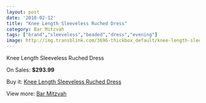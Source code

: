 ```yaml
---
layout: post
date: '2018-02-12'
title: "Knee Length Sleeveless Ruched Dress"
category: Bar Mitzvah
tags: ["brand","sleeveless","beaded","dress","evening"]
image: http://img.transblink.com/3696-thickbox_default/knee-length-sleeveless-ruched-dress.jpg
---
```

Knee Length Sleeveless Ruched Dress

On Sales: **$293.99**
<a href="https://www.transblink.com/en/bar-mitzvah/1172-knee-length-sleeveless-ruched-dress.html"><amp-img layout="responsive" width="600" height="600" src="//img.transblink.com/3696-thickbox_default/knee-length-sleeveless-ruched-dress.jpg" alt="Knee Length Sleeveless Ruched Dress 0" /></a>
<a href="https://www.transblink.com/en/bar-mitzvah/1172-knee-length-sleeveless-ruched-dress.html"><amp-img layout="responsive" width="600" height="600" src="//img.transblink.com/3698-thickbox_default/knee-length-sleeveless-ruched-dress.jpg" alt="Knee Length Sleeveless Ruched Dress 1" /></a>
<a href="https://www.transblink.com/en/bar-mitzvah/1172-knee-length-sleeveless-ruched-dress.html"><amp-img layout="responsive" width="600" height="600" src="//img.transblink.com/3697-thickbox_default/knee-length-sleeveless-ruched-dress.jpg" alt="Knee Length Sleeveless Ruched Dress 2" /></a>

Buy it: [Knee Length Sleeveless Ruched Dress](https://www.transblink.com/en/bar-mitzvah/1172-knee-length-sleeveless-ruched-dress.html "Knee Length Sleeveless Ruched Dress")

View more: [Bar Mitzvah](https://www.transblink.com/en/2-bar-mitzvah "Bar Mitzvah")